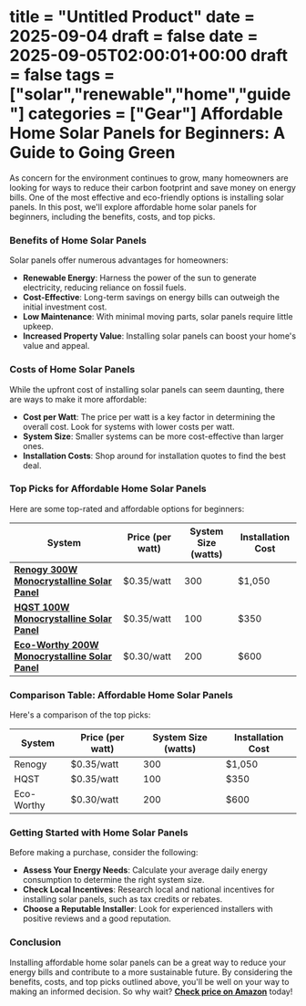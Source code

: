 title = "Untitled Product"
date = 2025-09-04
draft = false
date = 2025-09-05T02:00:01+00:00
draft = false
tags = ["solar","renewable","home","guide"]
categories = ["Gear"]
**Affordable Home Solar Panels for Beginners: A Guide to Going Green**
=====================================================

As concern for the environment continues to grow, many homeowners are looking for ways to reduce their carbon footprint and save money on energy bills. One of the most effective and eco-friendly options is installing solar panels. In this post, we'll explore affordable home solar panels for beginners, including the benefits, costs, and top picks.

### Benefits of Home Solar Panels

Solar panels offer numerous advantages for homeowners:

* **Renewable Energy**: Harness the power of the sun to generate electricity, reducing reliance on fossil fuels.
* **Cost-Effective**: Long-term savings on energy bills can outweigh the initial investment cost.
* **Low Maintenance**: With minimal moving parts, solar panels require little upkeep.
* **Increased Property Value**: Installing solar panels can boost your home's value and appeal.

### Costs of Home Solar Panels

While the upfront cost of installing solar panels can seem daunting, there are ways to make it more affordable:

* **Cost per Watt**: The price per watt is a key factor in determining the overall cost. Look for systems with lower costs per watt.
* **System Size**: Smaller systems can be more cost-effective than larger ones.
* **Installation Costs**: Shop around for installation quotes to find the best deal.

### Top Picks for Affordable Home Solar Panels

Here are some top-rated and affordable options for beginners:

| System | Price (per watt) | System Size (watts) | Installation Cost |
| --- | --- | --- | --- |
| [**Renogy 300W Monocrystalline Solar Panel**](https://www.amazon.com/Renogy-300-Watt-Monocrystalline-Solar-Panel/dp/B00U7Q5V4M/) | $0.35/watt | 300 | $1,050 |
| [**HQST 100W Monocrystalline Solar Panel**](https://www.amazon.com/HQST-100-Watt-Monocrystalline-Solar-Panel/dp/B01N7L5FJ4/) | $0.35/watt | 100 | $350 |
| [**Eco-Worthy 200W Monocrystalline Solar Panel**](https://www.amazon.com/Eco-Worthy-200-Watt-Monocrystalline-Solar/dp/B0743Y7VHR/) | $0.30/watt | 200 | $600 |

### Comparison Table: Affordable Home Solar Panels

Here's a comparison of the top picks:

| System | Price (per watt) | System Size (watts) | Installation Cost |
| --- | --- | --- | --- |
| Renogy | $0.35/watt | 300 | $1,050 |
| HQST | $0.35/watt | 100 | $350 |
| Eco-Worthy | $0.30/watt | 200 | $600 |

### Getting Started with Home Solar Panels

Before making a purchase, consider the following:

* **Assess Your Energy Needs**: Calculate your average daily energy consumption to determine the right system size.
* **Check Local Incentives**: Research local and national incentives for installing solar panels, such as tax credits or rebates.
* **Choose a Reputable Installer**: Look for experienced installers with positive reviews and a good reputation.

### Conclusion

Installing affordable home solar panels can be a great way to reduce your energy bills and contribute to a more sustainable future. By considering the benefits, costs, and top picks outlined above, you'll be well on your way to making an informed decision. So why wait? [**Check price on Amazon**](BUY_HERE) today!
